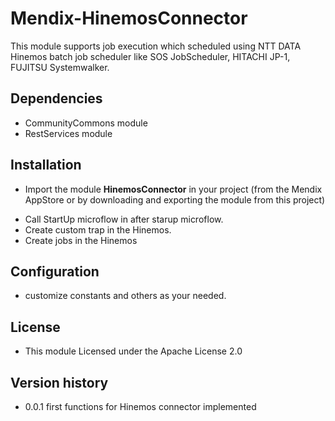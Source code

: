 # Mendix-HinemosConnector

This module supports job execution which scheduled using NTT DATA Hinemos batch job scheduler like SOS JobScheduler, HITACHI JP-1, FUJITSU Systemwalker.


## Dependencies
* CommunityCommons module
* RestServices module


## Installation
* Import the module **HinemosConnector** in your project (from the Mendix AppStore or by downloading and exporting the module from this project)

- Call StartUp microflow in after starup microflow.
- Create custom trap in the Hinemos.
- Create jobs in the Hinemos


## Configuration
- customize constants and others as your needed.


## License
- This module Licensed under the Apache License 2.0


## Version history
- 0.0.1 first functions for Hinemos connector implemented

